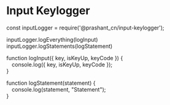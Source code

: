# Input Keylogger
const inputLogger = require('@prashant_cn/input-keylogger');

inputLogger.logEverything(logInput)\
inputLogger.logStatements(logStatement)

function logInput({ key, isKeyUp, keyCode }) {\
    &emsp;console.log({ key, isKeyUp, keyCode });\
}

function logStatement(statement) {\
    &emsp;console.log(statement, "Statement");\
}